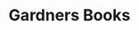 ---
title: Gardners Books
member_url: https://www.gardners.com/
geographies: ["United-Kingdom"]
based: ["United-Kingdom"]
ig: ["interest group"] 
services: ["services provided"] 
tags: ["members"]
categories: ["Ebook distributors"]
summary: "the largest book wholesaler in the UK, and large ebook distributor."
press:
active: true
layout: post
showReadTime: false
showDate: false
permalink: ""
date: 
--- 